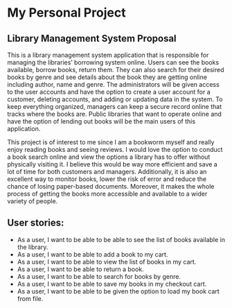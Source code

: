 # My Personal Project

## Library Management System Proposal 

This is a library management system application that is responsible for managing the libraries’ borrowing system online.
Users can see the books available, borrow books, return them. They can also search for their desired books by genre and 
see details about the book they are getting online including author, name and genre. The administrators will be given access
to the user accounts and have the option to create a user account for a customer, deleting accounts, and adding or 
updating data in the system. To keep everything organized, managers can keep a secure record online that tracks where 
the books are. Public libraries that want to operate online and have the option of lending out books will be the main
users of this application.

This project is of interest to me since I am a bookworm myself and really enjoy reading books and seeing reviews. I would 
love the option to conduct a book search online and view the options a library has to offer without physically visiting it. 
I believe this would be way more efficient and save a lot of time for both customers and managers.  Additionally, it is 
also an excellent way to monitor books, lower the risk of error and reduce the chance of losing paper-based documents. 
Moreover, it makes the whole process of getting the books more accessible and available to a wider variety of people.


## User stories:
-   As a user, I want to be able to be able to see the list of books available in the library.
-	As a user, I want to be able to add a book to my cart.
-	As a user, I want to be able to view the list of books in my cart.
-	As a user, I want to be able to return a book. 
-	As a user, I want to be able to search for books by genre.
-   As a user, I want to be able to save my books in my checkout cart.
-   As a user, I want to be able to be given the option to load my book cart from file. 
